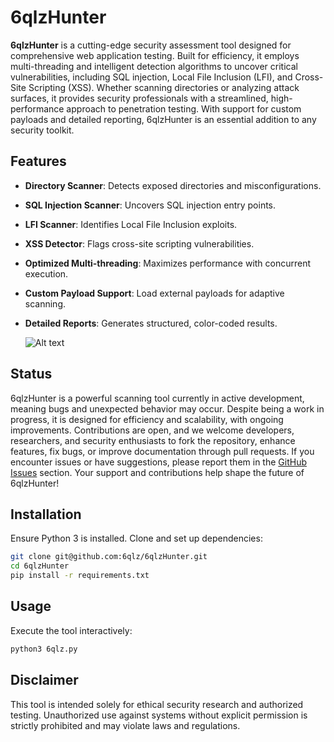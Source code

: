 # 6qlzHunter

**6qlzHunter** is a cutting-edge security assessment tool designed for comprehensive web application testing. Built for efficiency, it employs multi-threading and intelligent detection algorithms to uncover critical vulnerabilities, including SQL injection, Local File Inclusion (LFI), and Cross-Site Scripting (XSS). Whether scanning directories or analyzing attack surfaces, it provides security professionals with a streamlined, high-performance approach to penetration testing. With support for custom payloads and detailed reporting, 6qlzHunter is an essential addition to any security toolkit.

## Features
- **Directory Scanner**: Detects exposed directories and misconfigurations.
- **SQL Injection Scanner**: Uncovers SQL injection entry points.
- **LFI Scanner**: Identifies Local File Inclusion exploits.
- **XSS Detector**: Flags cross-site scripting vulnerabilities.
- **Optimized Multi-threading**: Maximizes performance with concurrent execution.
- **Custom Payload Support**: Load external payloads for adaptive scanning.
- **Detailed Reports**: Generates structured, color-coded results.

  ![Alt text](https://i.imgur.com/MYWKq6X.png)

## Status 

6qlzHunter is a powerful scanning tool currently in active development, meaning bugs and unexpected behavior may occur. Despite being a work in progress, it is designed for efficiency and scalability, with ongoing improvements. Contributions are open, and we welcome developers, researchers, and security enthusiasts to fork the repository, enhance features, fix bugs, or improve documentation through pull requests. If you encounter issues or have suggestions, please report them in the [GitHub Issues](https://github.com/6qlzHunter/issues) section. Your support and contributions help shape the future of 6qlzHunter!  

## Installation
Ensure Python 3 is installed. Clone and set up dependencies:

```bash
git clone git@github.com:6qlz/6qlzHunter.git
cd 6qlzHunter
pip install -r requirements.txt
```

## Usage
Execute the tool interactively:

```bash
python3 6qlz.py
```

## Disclaimer
This tool is intended solely for ethical security research and authorized testing. Unauthorized use against systems without explicit permission is strictly prohibited and may violate laws and regulations.

